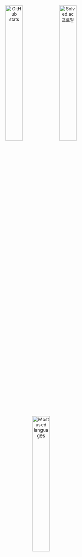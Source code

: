 <div align="center">

  <img src="https://github-readme-stats.vercel.app/api?username=swjoon&show_icons=true&theme=radical" alt="GitHub stats" width="33%"/>

  <!-- 백준 Solved.ac 배지, GitHub 통계, 사용 언어 한 줄 배치 -->
  <a href="https://solved.ac/jetkid">
    <img src="http://mazassumnida.wtf/api/v2/generate_badge?boj=jetkid" alt="Solved.ac 프로필" width="33%" />
  </a>

  <img src="https://github-readme-stats.vercel.app/api/top-langs/?username=swjoon&layout=compact&langs_count=6" alt="Most used languages" width="33%" />

</div>







<!--
**swjoon/swjoon** is a ✨ _special_ ✨ repository because its `README.md` (this file) appears on your GitHub profile.

Here are some ideas to get you started:

- 🔭 I’m currently working on ...
- 🌱 I’m currently learning ...
- 👯 I’m looking to collaborate on ...
- 🤔 I’m looking for help with ...
- 💬 Ask me about ...
- 📫 How to reach me: ...
- 😄 Pronouns: ...
- ⚡ Fun fact: ...
-->
